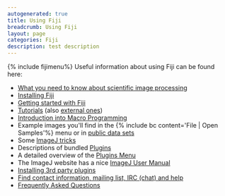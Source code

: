 ```yaml
---
autogenerated: true
title: Using Fiji
breadcrumb: Using Fiji
layout: page
categories: Fiji
description: test description
---
```


{% include fijimenu%}
Useful information about using Fiji can be found here:

  - [What you need to know about scientific image processing](IP_Principles )
  - [Installing Fiji](Installation )
  - [Getting started with Fiji](Getting_started )
  - [Tutorials](Category_Tutorials ) (also [external ones](External_tutorials ))
  - [Introduction into Macro Programming](Introduction_into_Macro_Programming )
  - Example images you'll find in the {% include bc content='File | Open Samples'%} menu or in [public data sets](public_data_sets )
  - Some [ImageJ tricks](ImageJ_tricks )
  - Descriptions of bundled [Plugins](Category_Plugins )
  - A detailed overview of the [Plugins Menu](Plugins_Menu )
  - The ImageJ website has a nice [ImageJ User Manual](https://imagej.net/docs/user-guide.pdf)
  - [Installing 3rd party plugins](Installing_3rd_party_plugins )
  - [Find contact information, mailing list, IRC (chat) and help](Help )
  - [Frequently Asked Questions](Frequently_Asked_Questions )


